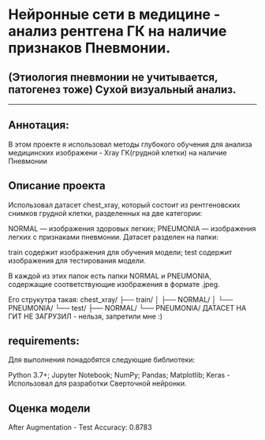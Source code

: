 # Нейронные сети в медицине - анализ рентгена ГК на наличие признаков Пневмонии.
## (Этиология пневмонии не учитывается, патогенез тоже) Сухой визуальный анализ. 
***
## Аннотация:
В этом проекте я использовал методы глубокого обучения для анализа медицинских изображени - Xray ГК(грудной клетки) на наличие Пневмонии

## Описание проекта
Использовал датасет chest_xray, который состоит из рентгеновских снимков грудной клетки, разделенных на две категории:

NORMAL — изображения здоровых легких;
PNEUMONIA — изображения легких с признаками пневмонии.
Датасет разделен на папки:

train содержит изображения для обучения модели;
test содержит изображения для тестирования модели.

В каждой из этих папок есть папки NORMAL и PNEUMONIA, содержащие соответствующие изображения в формате .jpeg.

Его струкутра такая:
chest_xray/
├── train/
│   ├── NORMAL/
│   └── PNEUMONIA/
└── test/
    ├── NORMAL/
    └── PNEUMONIA/
ДАТАСЕТ НА ГИТ НЕ ЗАГРУЗИЛ - нельзя, запретили мне  :) 

## requirements: 
Для выполнения понадобятся следующие библиотеки:

Python 3.7+;
Jupyter Notebook;
NumPy;
Pandas;
Matplotlib;
Keras - Использовал для разработки Сверточной нейронки. 

## Оценка модели
After Augmentation - Test Accuracy: 0.8783
